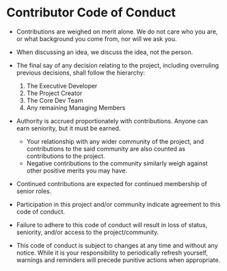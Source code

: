 # Contributor Code of Conduct

* Contributions are weighed on merit alone. We do not care who you are, or what background you come from, nor will we ask you.

* When discussing an idea, we discuss the idea, not the person.

* The final say of any decision relating to the project, including overruling previous decisions, shall follow the hierarchy:
  1. The Executive Developer
  2. The Project Creator
  3. The Core Dev Team
  4. Any remaining Managing Members

* Authority is accrued proportionately with contributions. Anyone can earn seniority, but it must be earned.
  * Your relationship with any wider community of the project, and contributions to the said community are also counted as contributions to the project.
  * Negative contributions to the community similarly weigh against other positive merits you may have.

* Continued contributions are expected for continued membership of senior roles.

* Participation in this project and/or community indicate agreement to this code of conduct.

* Failure to adhere to this code of conduct will result in loss of status, seniority, and/or access to the project/community.

* This code of conduct is subject to changes at any time and without any notice. While it is your responsibility to periodically refresh yourself, warnings and reminders will precede punitive actions when appropriate.
